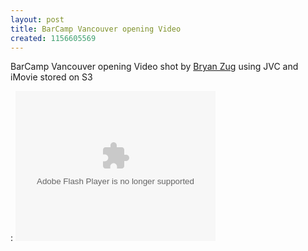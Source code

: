 ```yaml
---
layout: post
title: BarCamp Vancouver opening Video
created: 1156605569
---
```

<p>BarCamp Vancouver opening Video shot by <a href="http://elearningskinny.com/">Bryan Zug</a> using JVC and iMovie stored on S3</p>:      
<object type="application/x-shockwave-flash" width="320" height="240" wmode="transparent" data="http://s3.amazonaws.com/BarCampFlv/flvplayer.swf?file=http://s3.amazonaws.com/BarCampFlv/85195a5d26d2a56d4117cc133b2e0cac.flv&autoStart=false"> <param name="movie" value="http://s3.amazonaws.com/BarCampFlv/flvplayer.swf?file=http://s3.amazonaws.com/BarCampFlv/85195a5d26d2a56d4117cc133b2e0cac.flv&autoStart=false" /><param name="wmode" value="transparent" /> </object>      
